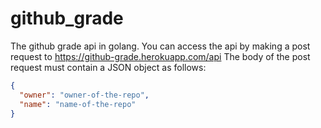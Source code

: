 # github_grade
The github grade api in golang. You can access the api by making a post request to https://github-grade.herokuapp.com/api
The body of the post request must contain a JSON object as follows:
```json
{
  "owner": "owner-of-the-repo",
  "name": "name-of-the-repo"
}
```
